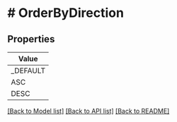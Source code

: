 # # OrderByDirection


## Properties 



| Value |
------------ | 
_DEFAULT|&#39;DEFAULT&#39;
ASC|&#39;ASC&#39;
DESC|&#39;DESC&#39;

[[Back to Model list]](../../README.md#models) [[Back to API list]](../../README.md#endpoints) [[Back to README]](../../README.md)

